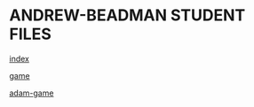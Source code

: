 # ANDREW-BEADMAN STUDENT FILES

[index](https://andrew-beadman.github.io/web/Home%20Page/)

[game](https://andrew-beadman.github.io/game)

[adam-game](https://andrew-beadman.github.io/adam)
